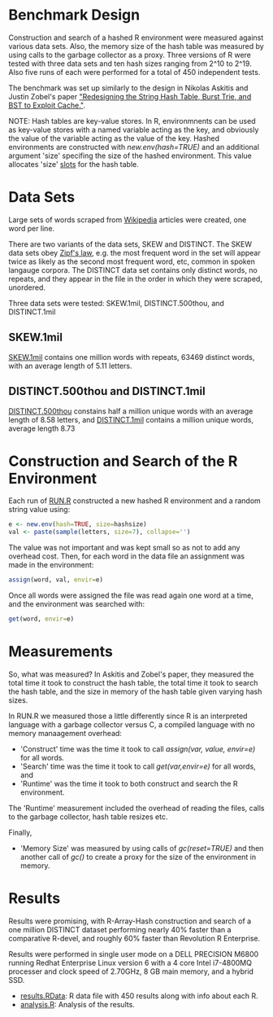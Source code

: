 # Benchmark Design

Construction and search of a hashed R environment were measured against
various data sets. Also, the memory size of the hash table was measured
by using calls to the garbage collector as a proxy.  Three versions
of R were tested with three data sets and ten hash sizes ranging from
2^10 to 2^19. Also five runs of each were performed for a total of 450
independent tests.

The benchmark was set up similarly to the design in Nikolas Askitis and Justin Zobel's paper ["Redesigning the String Hash Table, Burst Trie, and BST to Exploit Cache."](http://dl.acm.org/citation.cfm?id=1921704).

NOTE: Hash tables are key-value stores. In R, environmnents can be
used as key-value stores with a named variable acting as the key, and
obviously the value of the variable acting as the value of the key. Hashed
environments are constructed with *new.env(hash=TRUE)* and an additional
argument 'size' specifing the size of the hashed environment. This value
allocates 'size' [slots](http://en.wikipedia.org/wiki/Hash_table) for
the hash table.

# Data Sets

Large sets of words scraped from
[Wikipedia](https://github.com/jeffreyhorner/Wikipedia) articles were
created, one word per line.

There are two variants of the data sets, SKEW and DISTINCT. The SKEW
data sets obey [Zipf's law](http://en.wikipedia.org/wiki/Zipf%27s_law),
e.g. the most frequent word in the set will appear twice as likely as the
second most frequent word, etc, common in spoken langauge corpora. The
DISTINCT data set contains only distinct words, no repeats, and they
appear in the file in the order in which they were scraped, unordered.

Three data sets were tested: SKEW.1mil, DISTINCT.500thou, and DISTINCT.1mil

## SKEW.1mil

[SKEW.1mil](https://github.com/jeffreyhorner/Wikipedia/blob/master/SKEW.1mil) contains one million words with repeats, 63469 distinct words, with an average length of 5.11 letters.

## DISTINCT.500thou and DISTINCT.1mil

[DISTINCT.500thou](https://github.com/jeffreyhorner/Wikipedia/blob/master/DISTINCT.500thou) constains half a million unique words with an average length of 8.58 letters, and [DISTINCT.1mil](https://github.com/jeffreyhorner/Wikipedia/blob/master/DISTINCT.1mil) contains a million unique words, average length 8.73

# Construction and Search of the R Environment

Each run of [RUN.R](RUN.R) constructed a new hashed R environment and a random string value using:

```r
e <- new.env(hash=TRUE, size=hashsize)
val <- paste(sample(letters, size=7), collapse='')
```

The value was not important and was kept small so as not to add any
overhead cost.  Then, for each word in the data file an assignment was
made in the environment:

```r
assign(word, val, envir=e)
```

Once all words were assigned the file was read again one word at a
time, and the environment was searched with:

```r
get(word, envir=e)
```

# Measurements

So, what was measured? In Askitis and Zobel's paper, they measured the
total time it took to construct the hash table, the total time it took
to search the hash table, and the size in memory of the hash table given
varying hash sizes.

In RUN.R we measured those a little differently since R is an interpreted
language with a garbage collector versus C, a compiled language with no
memory manaagement overhead:

* 'Construct' time was the time it took to call *assign(var, value, envir=e)* for all words. 
* 'Search' time was the time it took to call *get(var,envir=e)* for all words, and 
* 'Runtime' was the time it took to both construct and search the R environment. 

The 'Runtime' measurement included the overhead of reading the files,
calls to the garbage collector, hash table resizes etc.

Finally, 

* 'Memory Size' was measured by using calls of *gc(reset=TRUE)* and then another call of *gc()* to create a proxy for the size of the environment in memory.

# Results

Results were promising, with R-Array-Hash construction and search of a one million DISTINCT dataset performing nearly 40% faster than a comparative R-devel, and roughly 60% faster than Revolution R Enterprise.

Results were performed in single user mode on a DELL PRECISION M6800 running Redhat Enterprise Linux version 6 with a 4 core Intel i7-4800MQ processer and clock speed of 2.70GHz, 8 GB main memory, and a hybrid SSD. 

* [results.RData](results.RData): R data file with 450 results along with info about each R.
* [analysis.R](analysis.R): Analysis of the results.

